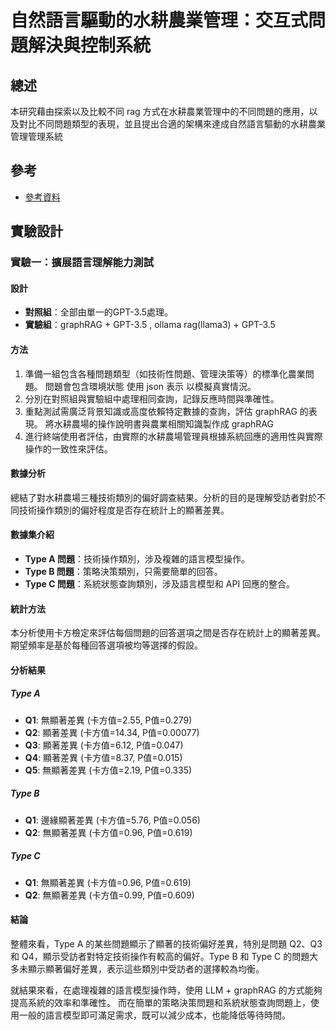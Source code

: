 # 自然語言驅動的水耕農業管理：交互式問題解決與控制系統

## 總述

本研究藉由探索以及比較不同 rag 方式在水耕農業管理中的不同問題的應用，以及對比不同問題類型的表現，並且提出合適的架構來達成自然語言驅動的水耕農業管理管理系統

<!-- 簡單講: 提出工作流程框架與[測試現階段語言模型在不進行 fine-tune 的情況下， 但是裝備了 rag (增強式搜索) 能否有效處理水耕農場未預期問題]-->

## 參考

- [參考資料](./ref.md)

## 實驗設計

### 實驗一：擴展語言理解能力測試

#### 設計

- **對照組**：全部由單一的GPT-3.5處理。
- **實驗組**：graphRAG + GPT-3.5 , ollama rag(llama3) + GPT-3.5

#### 方法

1. 準備一組包含各種問題類型（如技術性問題、管理決策等）的標準化農業問題。 問題會包含環境狀態 使用 json 表示 以模擬真實情況。
2. 分別在對照組與實驗組中處理相同查詢，記錄反應時間與準確性。
3. 重點測試需廣泛背景知識或高度依賴特定數據的查詢，評估 graphRAG 的表現。 將水耕農場的操作說明書與農業相關知識製作成 graphRAG
4. 進行終端使用者評估，由實際的水耕農場管理員根據系統回應的適用性與實際操作的一致性來評估。

#### 數據分析

總結了對水耕農場三種技術類別的偏好調查結果。分析的目的是理解受訪者對於不同技術操作類別的偏好程度是否存在統計上的顯著差異。

#### 數據集介紹

- **Type A 問題**：技術操作類別，涉及複雜的語言模型操作。
- **Type B 問題**：策略決策類別，只需要簡單的回答。
- **Type C 問題**：系統狀態查詢類別，涉及語言模型和 API 回應的整合。

#### 統計方法

本分析使用卡方檢定來評估每個問題的回答選項之間是否存在統計上的顯著差異。期望頻率是基於每種回答選項被均等選擇的假設。

#### 分析結果

##### Type A

- **Q1**: 無顯著差異 (卡方值=2.55, P值=0.279)
- **Q2**: 顯著差異 (卡方值=14.34, P值=0.00077)
- **Q3**: 顯著差異 (卡方值=6.12, P值=0.047)
- **Q4**: 顯著差異 (卡方值=8.37, P值=0.015)
- **Q5**: 無顯著差異 (卡方值=2.19, P值=0.335)

##### Type B

- **Q1**: 邊緣顯著差異 (卡方值=5.76, P值=0.056)
- **Q2**: 無顯著差異 (卡方值=0.96, P值=0.619)

##### Type C

- **Q1**: 無顯著差異 (卡方值=0.96, P值=0.619)
- **Q2**: 無顯著差異 (卡方值=0.99, P值=0.609)

#### 結論

整體來看，Type A 的某些問題顯示了顯著的技術偏好差異，特別是問題 Q2、Q3 和 Q4，顯示受訪者對特定技術操作有較高的偏好。Type B 和 Type C 的問題大多未顯示顯著偏好差異，表示這些類別中受訪者的選擇較為均衡。

就結果來看，在處理複雜的語言模型操作時，使用 LLM + graphRAG 的方式能夠提高系統的效率和準確性。
而在簡單的策略決策問題和系統狀態查詢問題上，使用一般的語言模型即可滿足需求，既可以減少成本，也能降低等待時間。